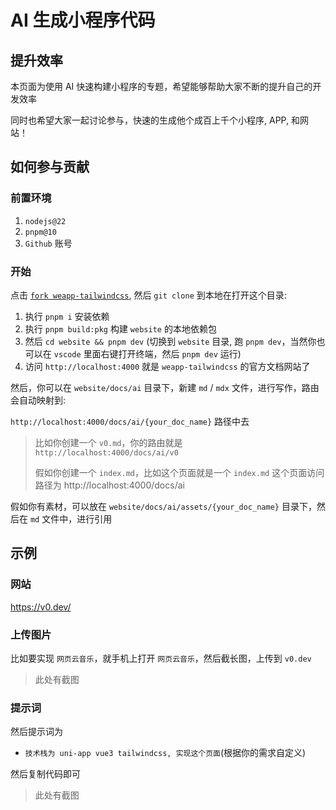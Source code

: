 # AI 生成小程序代码

## 提升效率

本页面为使用 AI 快速构建小程序的专题，希望能够帮助大家不断的提升自己的开发效率

同时也希望大家一起讨论参与，快速的生成他个成百上千个小程序, APP, 和网站！

## 如何参与贡献

### 前置环境

1. `nodejs@22`
2. `pnpm@10` 
3. `Github` 账号

### 开始

点击 [`fork weapp-tailwindcss`](https://github.com/sonofmagic/weapp-tailwindcss/fork), 然后 `git clone` 到本地在打开这个目录:

1. 执行 `pnpm i` 安装依赖
2. 执行 `pnpm build:pkg` 构建 `website` 的本地依赖包
3. 然后 `cd website && pnpm dev` (切换到 `website` 目录, 跑 `pnpm dev`，当然你也可以在 `vscode` 里面右键打开终端，然后 `pnpm dev` 运行)
4. 访问 `http://localhost:4000` 就是 `weapp-tailwindcss` 的官方文档网站了

然后，你可以在 `website/docs/ai` 目录下，新建 `md` / `mdx` 文件，进行写作，路由会自动映射到:

`http://localhost:4000/docs/ai/{your_doc_name}` 路径中去

> 比如你创建一个 `v0.md`，你的路由就是 `http://localhost:4000/docs/ai/v0`
> 
> 假如你创建一个 `index.md`，比如这个页面就是一个 `index.md` 这个页面访问路径为 http://localhost:4000/docs/ai

假如你有素材，可以放在 `website/docs/ai/assets/{your_doc_name}` 目录下，然后在 `md` 文件中，进行引用

## 示例

### 网站

https://v0.dev/

### 上传图片

比如要实现 `网页云音乐`，就手机上打开 `网页云音乐`，然后截长图，上传到 `v0.dev`

> 此处有截图

### 提示词

然后提示词为

- `技术栈为 uni-app vue3 tailwindcss, 实现这个页面`(根据你的需求自定义)

然后复制代码即可

> 此处有截图